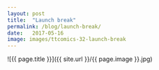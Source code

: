 ```yaml
---
layout: post
title:  "Launch break"
permalink: /blog/launch-break/
date:   2017-05-16
image: images/ttcomics-32-launch-break
---
```

![{{ page.title }}]({{ site.url }}/{{ page.image }}.jpg)
